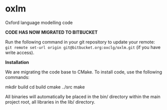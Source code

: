 oxlm
====

Oxford language modelling code

**CODE HAS NOW MIGRATED TO BITBUCKET**

Run the following command in your git repository to update your remote:
`git remote set-url origin git@bitbucket.org:oxclg/oxlm.git` (if you have write
                                                              access).


**Installation**

We are migrating the code base to CMake. To install code, use the following
commands:

mkdir build
cd build
cmake ../src
make

All binaries will automatically be placed in the bin/ directory within the main
project root, all libraries in the lib/ directory.

